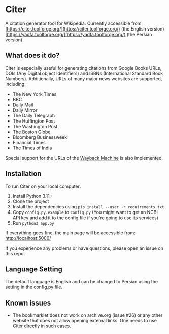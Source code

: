 # Citer

A citation generator tool for Wikipedia. Currently accessible from:\
[https://citer.toolforge.org/](https://citer.toolforge.org/) (the English version)\
[https://yadfa.toolforge.org/](https://yadfa.toolforge.org/) (the Persian version)

## What does it do?

Citer is especially useful for generating citations from Google Books URLs, DOIs (Any Digital object Identifiers) and ISBNs (International Standard Book Numbers).
Additionally, URLs of many major news websites are supported, including:

* The New York Times
* BBC
* Daily Mail
* Daily Mirror
* The Daily Telegraph
* The Huffington Post
* The Washington Post
* The Boston Globe
* Bloomberg Businessweek
* Financial Times
* The Times of India

Special support for the URLs of the [Wayback Machine](https://en.wikipedia.org/wiki/Wayback_Machine) is also implemented.

## Installation

To run Citer on your local computer:

1. Install Python 3.11+
2. Clone the project
3. Install the dependencies using `pip install --user -r requirements.txt`
4. Copy `config.py.example` to `config.py` (You might want to get an NCBI API key and add it to the config file if you're going to use its services)
5. Run `python3 app.py`

If everything goes fine, the main page will be accessible from:\
    [http://localhost:5000/](http://localhost:5000/)

If you experience any problems or have questions, please open an issue on this repo.

## Language Setting
The default language is English and can be changed to Persian using the setting in the config.py file.


## Known issues
* The bookmarklet does not work on archive.org (issue #26) or any other website that does not allow opening external links. One needs to use Citer directly in such cases.
